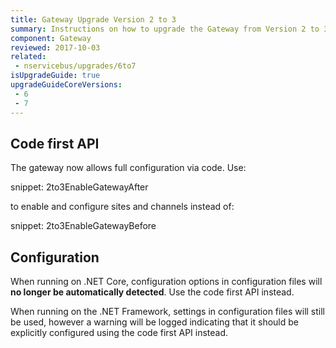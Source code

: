 ```yaml
---
title: Gateway Upgrade Version 2 to 3
summary: Instructions on how to upgrade the Gateway from Version 2 to 3.
component: Gateway
reviewed: 2017-10-03
related:
 - nservicebus/upgrades/6to7
isUpgradeGuide: true
upgradeGuideCoreVersions:
 - 6
 - 7
---
```


## Code first API

The gateway now allows full configuration via code. Use:

snippet: 2to3EnableGatewayAfter

to enable and configure sites and channels instead of:

snippet: 2to3EnableGatewayBefore

## Configuration

When running on .NET Core, configuration options in configuration files will **no longer be automatically detected**. Use the code first API instead.

When running on the .NET Framework, settings in configuration files will still be used, however a warning will be logged indicating that it should be explicitly configured using the code first API instead.
